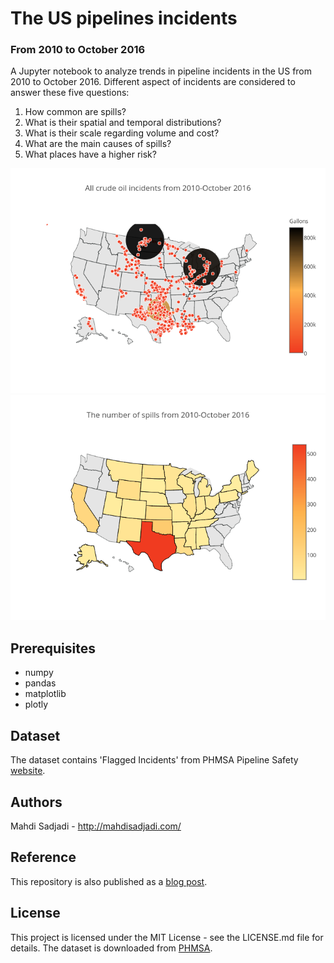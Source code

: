 # The US pipelines incidents
### From 2010 to October 2016

A Jupyter notebook to analyze trends in pipeline incidents in the US from 2010
to October 2016. Different aspect of incidents are considered to answer these
five questions:

1. How common are spills?
2. What is their spatial and temporal distributions?
2. What is their scale regarding volume and cost?
2. What are the main causes of spills?
3. What places have a higher risk?

![map](/incident_ditribution.png)
![states](/incident_states.png)

## Prerequisites
* numpy
* pandas
* matplotlib
* plotly

## Dataset
The dataset contains 'Flagged Incidents' from PHMSA Pipeline Safety [website](http://www.phmsa.dot.gov/pipeline/library/data-stats/flagged-data-files).

## Authors
Mahdi Sadjadi - http://mahdisadjadi.com/

## Reference
This repository is also published as a
[blog post](http://mahdisadjadi.com/blog/20161203_pipeline/).

## License
This project is licensed under the MIT License - see the LICENSE.md file
for details. The dataset is downloaded from [PHMSA](http://www.phmsa.dot.gov/).
